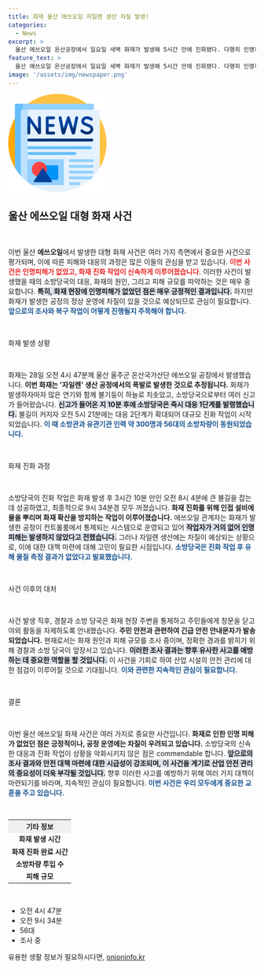 ```yaml
---
title: 화재 울산 에쓰오일 자일렌 생산 차질 발생!
categories:
  - News
excerpt: >
  울산 에쓰오일 온산공장에서 일요일 새벽 화재가 발생해 5시간 만에 진화됐다. 다행히 인명피해는 없었지만, 자일렌 생산에 차질이 예상된다. 자세한 원인과 손해 규모는 조사가 진행 중이다.
feature_text: >
  울산 에쓰오일 온산공장에서 일요일 새벽 화재가 발생해 5시간 만에 진화됐다. 다행히 인명피해는 없었지만, 자일렌 생산에 차질이 예상된다. 자세한 원인과 손해 규모는 조사가 진행 중이다.
image: '/assets/img/newspaper.png'
---
```


<p><img src="/assets/img/newspaper.png" alt="kimp 속보" /></p>

<h2 data-ke-size="size26">울산 에쓰오일 대형 화재 사건</h2>

<p data-ke-size="size16">&nbsp;</p>

<p>이번 울산 <b>에쓰오일</b>에서 발생한 대형 화재 사건은 여러 가지 측면에서 중요한 사건으로 평가되며, 이에 따른 피해와 대응의 과정은 많은 이들의 관심을 받고 있습니다. <b><span style="color: #ee2323;">이번 사건은 인명피해가 없었고, 화재 진화 작업이 신속하게 이루어졌습니다.</span></b> 이러한 사건이 발생했을 때의 소방당국의 대응, 화재의 원인, 그리고 피해 규모를 파악하는 것은 매우 중요합니다. <b><span style="background-color: #21538527;">특히, 화재 현장에 인명피해가 없었던 점은 매우 긍정적인 결과입니다.</span></b> 하지만 화재가 발생한 공정의 정상 운영에 차질이 있을 것으로 예상되므로 관심이 필요합니다. <b><span style="color: #1a5490;">앞으로의 조사와 복구 작업이 어떻게 진행될지 주목해야 합니다.</span></b></p>

<p data-ke-size="size16">&nbsp;</p>

<p>화재 발생 상황</p>

<p data-ke-size="size16">&nbsp;</p>

<p>화재는 28일 오전 4시 47분께 울산 울주군 온산국가산단 에쓰오일 공장에서 발생했습니다. <b><span style="ee2323;">이번 화재는 '자일렌' 생산 공정에서의 폭발로 발생한 것으로 추정됩니다.</span></b> 화재가 발생하자마자 많은 연기와 함께 불기둥이 하늘로 치솟았고, 소방당국으로부터 여러 신고가 들어왔습니다. <b><span style="background-color: #21538527;">신고가 들어온 지 10분 후에 소방당국은 즉시 대응 1단계를 발령했습니다.</span></b> 불길이 커지자 오전 5시 21분에는 대응 2단계가 확대되어 대규모 진화 작업이 시작되었습니다. <b><span style="color: #1a5490;">이 때 소방관과 유관기관 인력 약 300명과 56대의 소방차량이 동원되었습니다.</span></b></p>

<p data-ke-size="size16">&nbsp;</p>

<p>화재 진화 과정</p>

<p data-ke-size="size16">&nbsp;</p>

<p>소방당국의 진화 작업은 화재 발생 후 3시간 10분 만인 오전 8시 4분에 큰 불길을 잡는 데 성공하였고, 최종적으로 9시 34분경 모두 꺼졌습니다. <b><span style="ee2323;">화재 진화를 위해 인접 설비에 물을 뿌리며 화재 확산을 방지하는 작업이 이루어졌습니다.</span></b> 에쓰오일 관계자는 화재가 발생한 공정이 컨트롤룸에서 통제되는 시스템으로 운영되고 있어 <b><span style="background-color: #21538527;">작업자가 거의 없어 인명 피해는 발생하지 않았다고 전했습니다.</span></b> 그러나 자일렌 생산에는 차질이 예상되는 상황으로, 이에 대한 대책 마련에 대해 고민이 필요한 시점입니다. <b><span style="color: #1a5490;">소방당국은 진화 작업 후 유해 물질 측정 결과가 없었다고 발표했습니다.</span></b></p>

<p data-ke-size="size16">&nbsp;</p>

<p>사건 이후의 대처</p>

<p data-ke-size="size16">&nbsp;</p>

<p>사건 발생 직후, 경찰과 소방 당국은 화재 현장 주변을 통제하고 주민들에게 창문을 닫고 야외 활동을 자제하도록 안내했습니다. <b><span style="ee2323;">주민 안전과 관련하여 긴급 안전 안내문자가 발송되었습니다.</span></b> 현재로서는 화재 원인과 피해 규모를 조사 중이며, 정확한 경과를 밝히기 위해 경찰과 소방 당국이 앞장서고 있습니다. <b><span style="background-color: #21538527;">이러한 조사 결과는 향후 유사한 사고를 예방하는 데 중요한 역할을 할 것입니다.</span></b> 이 사건을 기회로 하여 산업 시설의 안전 관리에 대한 점검이 이루어질 것으로 기대됩니다. <b><span style="color: #1a5490;">이와 관련한 지속적인 관심이 필요합니다.</span></b></p>

<p data-ke-size="size16">&nbsp;</p>

<p>결론</p>

<p data-ke-size="size16">&nbsp;</p>

<p>이번 울산 에쓰오일 화재 사건은 여러 가지로 중요한 사건입니다. <b><span style="ee2323;">화재로 인한 인명 피해가 없었던 점은 긍정적이나, 공정 운영에는 차질이 우려되고 있습니다.</span></b> 소방당국의 신속한 대응과 진화 작업이 상황을 악화시키지 않은 점은 commendable 합니다. <b><span style="background-color: #21538527;">앞으로의 조사 결과와 안전 대책 마련에 대한 시급성이 강조되며, 이 사건을 계기로 산업 안전 관리의 중요성이 더욱 부각될 것입니다.</span></b> 향후 이러한 사고를 예방하기 위해 여러 가지 대책이 마련되기를 바라며, 지속적인 관심이 필요합니다. <b><span style="color: #1a5490;">이번 사건은 우리 모두에게 중요한 교훈을 주고 있습니다.</span></b></p>

<p data-ke-size="size16">&nbsp;</p> 

<table style="width: 100%; border-collapse: collapse;">
    <tr>
        <th style="text-align: center; background-color: #f0f0f0;">기타 정보</th>
    </tr>
    <tr>
        <td style="text-align: center; height: 17px;"><b>화재 발생 시간</b></td>
    </tr>
    <tr>
        <td style="text-align: center; height: 17px;"><b>화재 진화 완료 시간</b></td>
    </tr>
    <tr>
        <td style="text-align: center; height: 17px;"><b>소방차량 투입 수</b></td>
    </tr>
    <tr>
        <td style="text-align: center; height: 17px;"><b>피해 규모</b></td>
    </tr>
</table>

<p data-ke-size="size16">&nbsp;</p> 

<ul>
    <li>오전 4시 47분</li>
    <li>오전 9시 34분</li>
    <li>56대</li>
    <li>조사 중</li>
</ul>
유용한 생활 정보가 필요하시다면, <a href="https://onioninfo.kr" rel="dofollow">onioninfo.kr</a>


